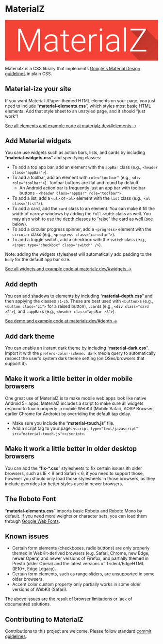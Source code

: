 # MaterialZ
<img src="https://raw.githubusercontent.com/ZMYaro/materialz/master/logo/banner.svg" width="680" alt="MaterialZ logo." />

MaterialZ is a CSS library that implements [Google's Material Design guidelines](https://material.io/design/introduction) in plain CSS.


## Material-ize your site
If you want Material-/Paper-themed HTML elements on your page, you just need to include “**material-elements.css**”, which styles most basic HTML elements.  Add that style sheet to an unstyled page, and it should “just work”!

[See all elements and example code at materialz.dev/#elements →](https://materialz.dev/#elements)

## Add Material widgets
You can use widgets such as action bars, lists, and cards by including “**material-widgets.css**” and specifying classes:
* To add a top app bar, add an element with the `appBar` class (e.g., `<header class="appBar">`).
* To add a toolbar, add an element with `role="toolbar"` (e.g., `<div role="toolbar">`).  Toolbar buttons are flat and round by default.
  - An Android action bar is frequently just an app bar with toolbar buttons - `<header class="appBar" role="toolbar">`.
* To add a list, add a `<ul>` or `<ol>` element with the `list` class (e.g., `<ul class="list">`).
* To add a card, add the `card` class to an element.  You can make it fill the width of narrow windows by adding the `full-width` class as well.  You may also wish to use the depth classes to “raise” the card as well (see below).
* To add a circular progress spinner, add a `<progress>` element with the `circular` class (e.g., `<progress class="circular">`).
* To add a toggle switch, add a checkbox with the `switch` class (e.g., `<input type="checkbox" class="switch" />`).

Note: adding the widgets stylesheet will automatically add padding to the `body` for the default app bar size.

[See all widgets and example code at materialz.dev/#widgets →](https://materialz.dev/#widgets)

## Add depth
You can add shadows to elements by including “**material-depth.css**” and then applying the classes `z1`-`z5`.  These are best used with `<button>`s (e.g., `<button class="z1">` for a raised button), `.card`s (e.g., `<div class="card z2">`), and `.appBar`s (e.g., `<header class="appBar z3">`).

[See demo and example code at materialz.dev/#depth →](https://materialz.dev/#depth)

## Add dark theme
You can enable an instant dark theme by including “**material-dark.css**”.  Import it with the `prefers-color-scheme: dark` media query to automatically respect the user's system dark theme setting (on OSes/browsers that support it).

## Make it work a little better in older mobile browsers
One great use of MaterialZ is to make mobile web apps look like native Android 5+ apps.  MaterialZ includes a script to make sure all widgets respond to touch properly in mobile WebKit (Mobile Safari, AOSP Browser, earlier Chrome for Android) by overriding the default tap delay.
* Make sure you include the “**material-touch.js**” file.
* Add a script tag to your page: `<script type="text/javascript" src="material-touch.js"></script>`.

## Make it work a little better in older desktop browsers
You can add the “**fix-\*.css**” stylesheets to fix certain issues ith older browsers, such as IE < 9 and Safari < 6, if you need to support those, however you should only load those stylesheets in those browsers, as they include overrides for better styles used in newer browsers.

## The Roboto Font
“**material-elements.css**” imports basic Roboto and Roboto Mono by default.  If you need more weights or character sets, you can load them through [Google Web Fonts](https://fonts.google.com/specimen/Roboto).

## Known issues
* Certain form elements (checkboxes, radio buttons) are only properly themed in WebKit-derived browsers (e.g. Safari, Chrome, new Edge, newer Opera) and newer versions of Firefox, and partially themed in Presto (older Opera) and the latest versions of Trident/EdgeHTML (IE10+, Edge Legacy).
* Certain form elements, such as range sliders, are unsupported in some older browsers.
* Accent color custom property only partially works in some older versions of WebKit (Safari).

The above issues are the result of browser limitations or lack of documented solutions.

## Contributing to MaterialZ
Contributions to this project are welcome.  Please follow standard [commit guidelines](http://git-scm.com/book/ch5-2.html#Commit-Guidelines).
